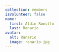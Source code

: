 ```yaml
---
collection: members
isVolunteer: false
name:
  first: Aldin Ronulfo
  last: Ranario
avatar:
  alt: Ranario
  image: ranario.jpg
---
```

